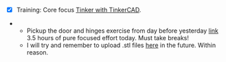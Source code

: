 - [x] Training: Core focus [Tinker with TinkerCAD](https://github.com/Shangrila-VHP/shangrila-vhp/issues/38).
- - Pickup the door and hinges exercise from day before yesterday [link](https://github.com/Shangrila-VHP/shangrila-vhp/issues/38) 3.5 hours of pure focused effort today. Must take breaks!
  - I will try and remember to upload .stl files [here](https://github.com/Shangrila-VHP/shangrila-vhp/tree/main/design-and-scripting-public/3dprinting/TinkerCAD/_stl%20files) in the future. Within reason. 
